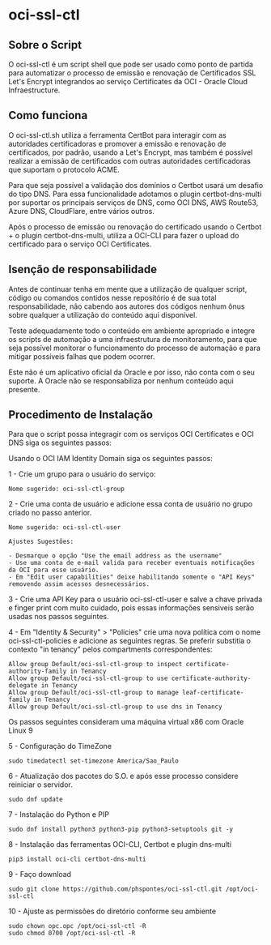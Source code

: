 # oci-ssl-ctl

## Sobre o Script

O oci-ssl-ctl é um script shell que pode ser usado como ponto de partida para automatizar o processo de emissão e renovação de Certificados SSL Let's Encrypt integrandos ao serviço Certificates da OCI - Oracle Cloud Infraestructure.

## Como funciona

O oci-ssl-ctl.sh utiliza a ferramenta CertBot para interagir com as autoridades certificadoras e promover a emissão e renovação de certificados, por padrão, usando a Let's Encrypt, mas também é possível realizar a emissão de certificados com outras autoridades certificadoras que suportam o protocolo ACME.

Para que seja possível a validação dos domínios o Certbot usará um desafio do tipo DNS. Para essa funcionalidade adotamos o plugin certbot-dns-multi por suportar os principais serviços de DNS, como OCI DNS, AWS Route53, Azure DNS, CloudFlare, entre vários outros.

Após o processo de emissão ou renovação do certificado usando o Certbot + o plugin certbot-dns-multi, utiliza a OCI-CLI para fazer o upload do certificado para o serviço OCI Certificates.


## Isenção de responsabilidade

Antes de continuar tenha em mente que a utilização de qualquer script, código ou comandos contidos nesse reposítório é de sua total responsabilidade, não cabendo aos autores dos códigos nenhum ônus sobre qualquer a utilização do conteúdo aqui disponível.

Teste adequadamente todo o conteúdo em ambiente apropriado e integre os scripts de automação a uma infraestrutura de monitoramento, para que seja possível monitorar o funcionamento do processo de automação e para mitigar possíveis falhas que podem ocorrer.

Este não é um aplicativo oficial da Oracle e por isso, não conta com o seu suporte. A Oracle não se responsabiliza por nenhum conteúdo aqui presente.

## Procedimento de Instalação

Para que o script possa integragir com os serviços OCI Certificates e OCI DNS siga os seguintes passos:

Usando o OCI IAM Identity Domain siga os seguintes passos:

1 - Crie um grupo para o usuário do serviço:

	Nome sugerido: oci-ssl-ctl-group

2 -  Crie uma conta de usuário e adicione essa conta de usuário no grupo criado no passo anterior.

	Nome sugerido: oci-ssl-ctl-user

	Ajustes Sugestões:

	- Desmarque o opção "Use the email address as the username"
	- Use uma conta de e-mail valida para receber eventuais notificações da OCI para esse usuário.
	- Em "Edit user capabilities" deixe habilitando somente o "API Keys" removendo assim acessos desnecessários.
 
3 -  Crie uma API Key para o usuário oci-ssl-ctl-user e salve a chave privada e finger print com muito cuidado, pois essas informações sensiveis serão usadas nos passos seguintes.

4 -  Em "Identity & Security" > "Policies" crie uma nova política com o nome oci-ssl-ctl-policies e adicione as seguintes regras. Se preferir substitia o contexto "in tenancy" pelos compartments correspondentes:

	Allow group Default/oci-ssl-ctl-group to inspect certificate-authority-family in Tenancy  
	Allow group Default/oci-ssl-ctl-group to use certificate-authority-delegate in Tenancy  
	Allow group Default/oci-ssl-ctl-group to manage leaf-certificate-family in Tenancy  
	Allow group Default/oci-ssl-ctl-group to use dns in Tenancy  

Os passos seguintes consideram uma máquina virtual x86 com Oracle Linux 9 

5 - Configuração do TimeZone

	sudo timedatectl set-timezone America/Sao_Paulo  

6 - Atualização dos pacotes do S.O. e após esse processo considere reiniciar o servidor.

	sudo dnf update

7 - Instalação do Python e PIP

	sudo dnf install python3 python3-pip python3-setuptools git -y

8 - Instalação das ferramentas OCI-CLI, Certbot e plugin dns-multi

	pip3 install oci-cli certbot-dns-multi

9 - Faço download 

	sudo git clone https://github.com/phspontes/oci-ssl-ctl.git /opt/oci-ssl-ctl

10 - Ajuste as permissões do diretório conforme seu ambiente

	sudo chown opc.opc /opt/oci-ssl-ctl -R
	sudo chmod 0700 /opt/oci-ssl-ctl -R






